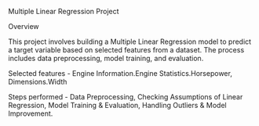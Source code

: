 Multiple Linear Regression Project

Overview

This project involves building a Multiple Linear Regression model to predict a target variable based on selected features from a dataset. The process includes data preprocessing, model training, and evaluation.


Selected features - Engine Information.Engine Statistics.Horsepower, Dimensions.Width


Steps performed - Data Preprocessing, Checking Assumptions of Linear Regression, Model Training & Evaluation, Handling Outliers & Model Improvement.
